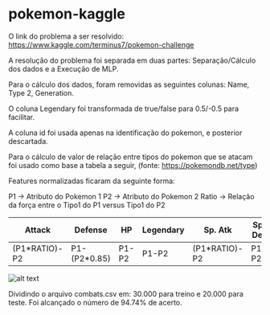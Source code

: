 # pokemon-kaggle

O link do problema a ser resolvido: https://www.kaggle.com/terminus7/pokemon-challenge

A resolução do problema foi separada em duas partes: Separação/Cálculo dos dados e a Execução de MLP.

Para o cálculo dos dados, foram removidas as seguintes colunas: Name, Type 2, Generation.

O coluna Legendary foi transformada de true/false para 0.5/-0.5 para facilitar.

A coluna id foi usada apenas na identificação do pokemon, e posterior descartada.

Para o cálculo de valor de relação entre tipos do pokemon que se atacam foi usado como base a tabela a seguir,
(fonte: https://pokemondb.net/type)


Features normalizadas ficaram da seguinte forma:

P1 -> Atributo do Pokemon 1
P2 -> Atributo do Pokemon 2
Ratio -> Relação da força entre o Tipo1 do P1 versus Tipo1 do P2

Attack | Defense | HP | Legendary | Sp. Atk | Sp. Def | Speed 
--- | --- | --- | --- |--- |--- |---
(P1*RATIO)-P2 | P1-(P2*0.85) | P1-P2 | P1-P2 | (P1*RATIO)-P2 | P1-P2 | P1-P2 

![alt text](https://raw.githubusercontent.com/vitorpola/pokemon-kaggle/master/pokemon_types.png)

Dividindo o arquivo combats.csv em: 30.000 para treino e 20.000 para teste. Foi alcançado o número de 94.74% de acerto.

